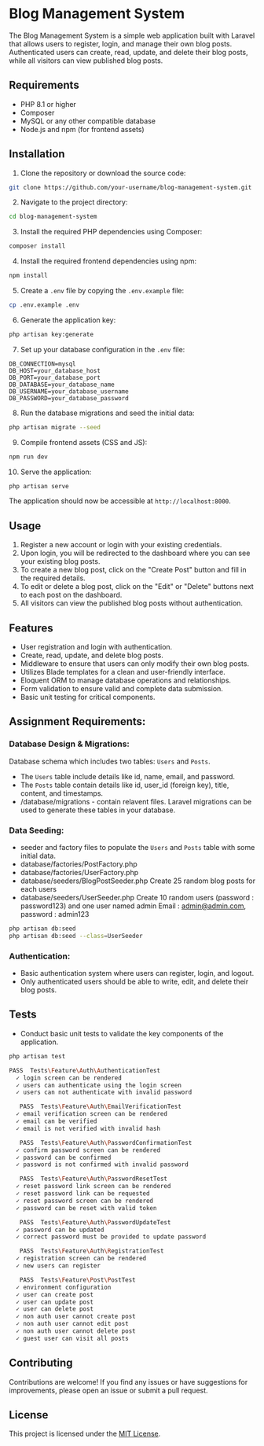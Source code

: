 
# Blog Management System

The Blog Management System is a simple web application built with Laravel that allows users to register, login, and manage their own blog posts. Authenticated users can create, read, update, and delete their blog posts, while all visitors can view published blog posts.

## Requirements

- PHP 8.1 or higher
- Composer
- MySQL or any other compatible database
- Node.js and npm (for frontend assets)

## Installation

1. Clone the repository or download the source code:

```bash
git clone https://github.com/your-username/blog-management-system.git
```

2. Navigate to the project directory:

```bash
cd blog-management-system
```

3. Install the required PHP dependencies using Composer:

```bash
composer install
```

4. Install the required frontend dependencies using npm:

```bash
npm install
```

5. Create a `.env` file by copying the `.env.example` file:

```bash
cp .env.example .env
```

6. Generate the application key:

```bash
php artisan key:generate
```

7. Set up your database configuration in the `.env` file:

```
DB_CONNECTION=mysql
DB_HOST=your_database_host
DB_PORT=your_database_port
DB_DATABASE=your_database_name
DB_USERNAME=your_database_username
DB_PASSWORD=your_database_password
```

8. Run the database migrations and seed the initial data:

```bash
php artisan migrate --seed
```

9. Compile frontend assets (CSS and JS):

```bash
npm run dev
```

10. Serve the application:

```bash
php artisan serve
```

The application should now be accessible at `http://localhost:8000`.

## Usage

1. Register a new account or login with your existing credentials.
2. Upon login, you will be redirected to the dashboard where you can see your existing blog posts.
3. To create a new blog post, click on the "Create Post" button and fill in the required details.
4. To edit or delete a blog post, click on the "Edit" or "Delete" buttons next to each post on the dashboard.
5. All visitors can view the published blog posts without authentication.

## Features

- User registration and login with authentication.
- Create, read, update, and delete blog posts.
- Middleware to ensure that users can only modify their own blog posts.
- Utilizes Blade templates for a clean and user-friendly interface.
- Eloquent ORM to manage database operations and relationships.
- Form validation to ensure valid and complete data submission.
- Basic unit testing for critical components.

## Assignment Requirements:

### Database Design & Migrations:

Database schema which includes two tables: `Users` and `Posts`.
- The `Users` table include details like id, name, email, and password.
- The `Posts` table contain details like id, user_id (foreign key), title, content, and timestamps.
- /database/migrations - contain relavent files.
Laravel migrations can be used to generate these tables in your database.

### Data Seeding:
- seeder and factory files to populate the `Users` and `Posts` table with some initial data.
- database/factories/PostFactory.php
- database/factories/UserFactory.php
- database/seeders/BlogPostSeeder.php
    Create 25 random blog posts for each users
- database/seeders/UserSeeder.php
    Create 10 random users (password : password123) and one user named admin 
      Email : admin@admin.com, password : admin123

   
```bash
php artisan db:seed
php artisan db:seed --class=UserSeeder
```

### Authentication:
- Basic authentication system where users can register, login, and logout. 
- Only authenticated users should be able to write, edit, and delete their blog posts.

## Tests

- Conduct basic unit tests to validate the key components of the application.

```bash
php artisan test
```

```bash
PASS  Tests\Feature\Auth\AuthenticationTest
  ✓ login screen can be rendered                                                                              3.44s  
  ✓ users can authenticate using the login screen                                                             1.03s  
  ✓ users can not authenticate with invalid password                                                          0.32s  

   PASS  Tests\Feature\Auth\EmailVerificationTest
  ✓ email verification screen can be rendered                                                                 0.32s  
  ✓ email can be verified                                                                                     0.15s  
  ✓ email is not verified with invalid hash                                                                   0.16s  

   PASS  Tests\Feature\Auth\PasswordConfirmationTest
  ✓ confirm password screen can be rendered                                                                   0.07s  
  ✓ password can be confirmed                                                                                 0.09s  
  ✓ password is not confirmed with invalid password                                                           0.22s  

   PASS  Tests\Feature\Auth\PasswordResetTest
  ✓ reset password link screen can be rendered                                                                0.06s  
  ✓ reset password link can be requested                                                                      0.30s  
  ✓ reset password screen can be rendered                                                                     0.09s  
  ✓ password can be reset with valid token                                                                    0.09s  

   PASS  Tests\Feature\Auth\PasswordUpdateTest
  ✓ password can be updated                                                                                   0.25s  
  ✓ correct password must be provided to update password                                                      0.12s  

   PASS  Tests\Feature\Auth\RegistrationTest
  ✓ registration screen can be rendered                                                                       0.07s  
  ✓ new users can register                                                                                    0.04s  

   PASS  Tests\Feature\Post\PostTest
  ✓ environment configuration                                                                                 0.02s  
  ✓ user can create post                                                                                      0.05s  
  ✓ user can update post                                                                                      0.03s  
  ✓ user can delete post                                                                                      0.03s  
  ✓ non auth user cannot create post                                                                          0.04s  
  ✓ non auth user cannot edit post                                                                            0.03s  
  ✓ non auth user cannot delete post                                                                          0.02s  
  ✓ guest user can visit all posts                                                                            0.11s  
```

## Contributing

Contributions are welcome! If you find any issues or have suggestions for improvements, please open an issue or submit a pull request.

## License

This project is licensed under the [MIT License](LICENSE).
